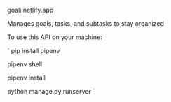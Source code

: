 goali.netlify.app

Manages goals, tasks, and subtasks to stay organized

To use this API on your machine:

`
pip install pipenv

pipenv shell

pipenv install

python manage.py runserver
`
